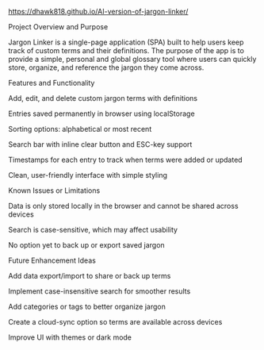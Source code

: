  https://dhawk818.github.io/AI-version-of-jargon-linker/

Project Overview and Purpose

Jargon Linker is a single-page application (SPA) built to help users keep track of custom terms and their definitions. The purpose of the app is to provide a simple, personal and global glossary tool where users can quickly store, organize, and reference the jargon they come across.

Features and Functionality

Add, edit, and delete custom jargon terms with definitions

Entries saved permanently in browser using localStorage

Sorting options: alphabetical or most recent

Search bar with inline clear button and ESC-key support

Timestamps for each entry to track when terms were added or updated

Clean, user-friendly interface with simple styling

Known Issues or Limitations

Data is only stored locally in the browser and cannot be shared across devices

Search is case-sensitive, which may affect usability

No option yet to back up or export saved jargon

Future Enhancement Ideas

Add data export/import to share or back up terms

Implement case-insensitive search for smoother results

Add categories or tags to better organize jargon

Create a cloud-sync option so terms are available across devices

Improve UI with themes or dark mode
